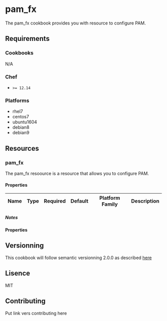 # pam_fx
The pam_fx cookbook provides you with resource to configure PAM.
## Requirements
### Cookbooks
N/A

### Chef
* `>= 12.14`

### Platforms
* rhel7
* centos7
* ubuntu1604
* debian8
* debian9

## Resources
### pam_fx
The pam_fx resoource is a resource that allows you to configure PAM.

#### Properties

| Name | Type | Required | Default | Platform Family | Description |
| ---- | ---- | -------- | ------- | --------------- | ----------- |


##### Notes

#### Properties

## Versionning
This cookbook will follow semantic versionning 2.0.0 as described [here](https://semver.org/)

## Lisence
MIT

## Contributing
Put link vers contributing here
